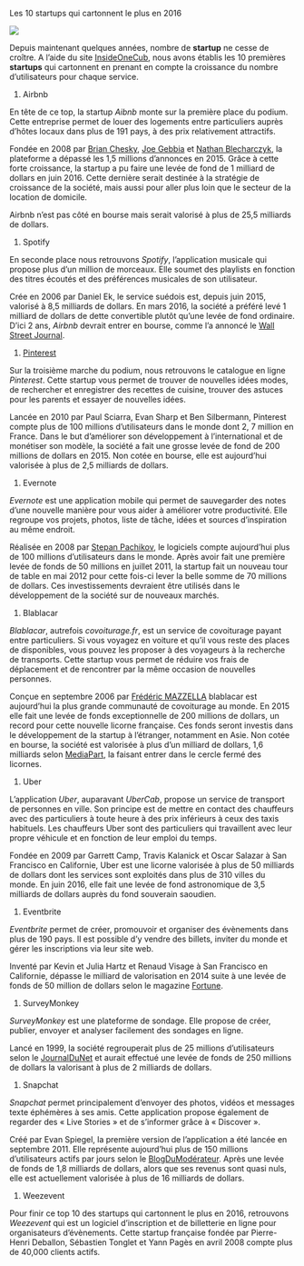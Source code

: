 Les 10 startups qui cartonnent le plus en 2016

![](media/image1.jpeg)

Depuis maintenant quelques années, nombre de **startup** ne cesse de
croître. A l’aide du site [InsideOneCub](https://inside.onecub.com/),
nous avons établis les 10 premières **startups** qui cartonnent en
prenant en compte la croissance du nombre d’utilisateurs pour chaque
service.

1.  Airbnb

En tête de ce top, la startup *Aibnb* monte sur la première place du
podium. Cette entreprise permet de louer des logements entre
particuliers auprès d’hôtes locaux dans plus de 191 pays, à des prix
relativement attractifs.

Fondée en 2008 par [Brian
Chesky](https://fr.wikipedia.org/wiki/Brian_Chesky), [Joe
Gebbia](https://fr.wikipedia.org/wiki/Joe_Gebbia) et [Nathan
Blecharczyk](https://fr.wikipedia.org/wiki/Nathan_Blecharczyk), la
plateforme a dépassé les 1,5 millions d’annonces en 2015. Grâce à cette
forte croissance, la startup a pu faire une levée de fond de 1 milliard
de dollars en juin 2016. Cette dernière serait destinée à la stratégie
de croissance de la société, mais aussi pour aller plus loin que le
secteur de la location de domicile.

Airbnb n’est pas côté en bourse mais serait valorisé à plus de 25,5
milliards de dollars.

1.  Spotify

En seconde place nous retrouvons *Spotify*, l’application musicale qui
propose plus d’un million de morceaux. Elle soumet des playlists en
fonction des titres écoutés et des préférences musicales de son
utilisateur.

Crée en 2006 par Daniel Ek, le service suédois est, depuis juin 2015,
valorisé à 8,5 milliards de dollars. En mars 2016, la société a préféré
levé 1 milliard de dollars de dette convertible plutôt qu’une levée de
fond ordinaire. D’ici 2 ans, *Airbnb* devrait entrer en bourse, comme
l’a annoncé le [Wall Street
Journal](http://www.wsj.com/articles/spotify-raises-1-billion-in-debt-financing-1459284467).

1.  [Pinterest](https://www.pinterest.com/)

Sur la troisième marche du podium, nous retrouvons le catalogue en ligne
*Pinterest*. Cette startup vous permet de trouver de nouvelles idées
modes, de rechercher et enregistrer des recettes de cuisine, trouver des
astuces pour les parents et essayer de nouvelles idées.

Lancée en 2010 par Paul Sciarra, Evan Sharp et Ben Silbermann, Pinterest
compte plus de 100 millions d’utilisateurs dans le monde dont 2, 7
million en France. Dans le but d’améliorer son développement à
l’international et de monétiser son modèle, la société a fait une grosse
levée de fond de 200 millions de dollars en 2015. Non cotée en bourse,
elle est aujourd’hui valorisée à plus de 2,5 milliards de dollars.

1.  Evernote

*Evernote* est une application mobile qui permet de sauvegarder des
notes d’une nouvelle manière pour vous aider à améliorer votre
productivité. Elle regroupe vos projets, photos, liste de tâche, idées
et sources d’inspiration au même endroit.

Réalisée en 2008 par [Stepan
Pachikov](https://en.wikipedia.org/wiki/Stepan_Pachikov), le logiciels
compte aujourd’hui plus de 100 millions d’utilisateurs dans le monde.
Après avoir fait une première levée de fonds de 50 millions en juillet
2011, la startup fait un nouveau tour de table en mai 2012 pour cette
fois-ci lever la belle somme de 70 millions de dollars. Ces
investissements devraient être utilisés dans le développement de la
société sur de nouveaux marchés.

1.  Blablacar

*Blablacar*, autrefois *covoiturage.fr*, est un service de covoiturage
payant entre particuliers. Si vous voyagez en voiture et qu’il vous
reste des places de disponibles, vous pouvez les proposer à des
voyageurs à la recherche de transports. Cette startup vous permet de
réduire vos frais de déplacement et de rencontrer par la même occasion
de nouvelles personnes.

Conçue en septembre 2006 par [Frédéric
MAZZELLA](https://www.blablacar.fr/blog/frederic-mazzella) blablacar est
aujourd’hui la plus grande communauté de covoiturage au monde. En 2015
elle fait une levée de fonds exceptionnelle de 200 millions de dollars,
un record pour cette nouvelle licorne française. Ces fonds seront
investis dans le développement de la startup à l’étranger, notamment en
Asie. Non cotée en bourse, la société est valorisée à plus d’un milliard
de dollars, 1,6 milliards selon
[MediaPart](https://blogs.mediapart.fr/alexva/blog/250316/blablacar-plus-innovant-qu-uber),
la faisant entrer dans le cercle fermé des licornes.

1.  Uber

L’application *Uber*, auparavant *UberCab*, propose un service de
transport de personnes en ville. Son principe est de mettre en contact
des chauffeurs avec des particuliers à toute heure à des prix inférieurs
à ceux des taxis habituels. Les chauffeurs Uber sont des particuliers
qui travaillent avec leur propre véhicule et en fonction de leur emploi
du temps.

Fondée en 2009 par Garrett Camp, Travis Kalanick et Oscar Salazar à San
Francisco en Californie, Uber est une licorne valorisée à plus de 50
milliards de dollars dont les services sont exploités dans plus de 310
villes du monde. En juin 2016, elle fait une levée de fond astronomique
de 3,5 milliards de dollars auprès du fond souverain saoudien.

1.  Eventbrite

*Eventbrite* permet de créer, promouvoir et organiser des évènements
dans plus de 190 pays. Il est possible d’y vendre des billets, inviter
du monde et gérer les inscriptions via leur site web.

Inventé par Kevin et Julia Hartz et Renaud Visage à San Francisco en
Californie, dépasse le milliard de valorisation en 2014 suite à une
levée de fonds de 50 million de dollars selon le magazine
[Fortune](http://fortune.com/2014/03/13/eventbrite-1-billion-club/).

1.  SurveyMonkey

*SurveyMonkey* est une plateforme de sondage. Elle propose de créer,
publier, envoyer et analyser facilement des sondages en ligne.

Lancé en 1999, la société regrouperait plus de 25 millions
d’utilisateurs selon le
[JournalDuNet](http://www.journaldunet.com/solutions/cloud-computing/1166406-6-apps-cloud-qui-cartonnent-en-europe/1166421-surveymonkey)
et aurait effectué une levée de fonds de 250 millions de dollars la
valorisant à plus de 2 milliards de dollars.

1.  Snapchat

*Snapchat* permet principalement d’envoyer des photos, vidéos et
messages texte éphémères à ses amis. Cette application propose également
de regarder des « Live Stories » et de s’informer grâce à « Discover ».

Créé par Evan Spiegel, la première version de l’application a été lancée
en septembre 2011. Elle représente aujourd’hui plus de 150 millions
d’utilisateurs actifs par jours selon le
[BlogDuModérateur](http://www.blogdumoderateur.com/chiffres-snapchat/).
Après une levée de fonds de 1,8 milliards de dollars, alors que ses
revenus sont quasi nuls, elle est actuellement valorisée à plus de 16
milliards de dollars.

1.  Weezevent

Pour finir ce top 10 des startups qui cartonnent le plus en 2016,
retrouvons *Weezevent* qui est un logiciel d’inscription et de
billetterie en ligne pour organisateurs d’évènements. Cette startup
française fondée par Pierre-Henri Deballon, Sébastien Tonglet et Yann
Pagès en avril 2008 compte plus de 40,000 clients actifs.
